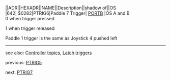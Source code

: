 ||ADR||HEXADR||NAME||Description||shadow of||OS  
|642| $0282|PTRIG6|Paddle 7 Trigger| [PORTB](../PORTB/index.md) |OS A and B  
0 when trigger pressed  
  
1 when trigger released  
  
Paddle 1 trigger is the same as Joystick 4 pushed left  
  
---
see also: [Controller topics](../Controller_topics/index.md), [Latch triggers](../GRACTL/index.md)  
  
previous: [PTRIG5](../PTRIG5/index.md)  
  
next: [PTRIG7](../PTRIG7/index.md)  
